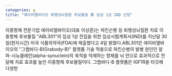 ```yaml
---
categories: g
title: "에이비엘바이오 퇴행성뇌질환 후보물질 美 임상 1상 IND 신청"
---
```

이중항체 전문기업 에이비엘바이오(대표 이상훈)는 파킨슨병 등 퇴행성뇌질환 치료 이중항체 후보물질 "ABL301"의 임상 1상 진입을 위한 임상시험계획서(IND)를 지난달 30일(현지시간) 미국 식품의약국(FDA)에 제출했다고 4일 밝혔다.ABL301은 에이비엘바이오의 "그랩바디-B(Grabody-B)" 플랫폼 기술 적용으로 파킨슨병의 발병 원인인 알파-시뉴클레인(alpha-synuclein)의 축적을 억제하는 항체를 뇌 안으로 효과적으로 전달해 치료 효과를 높인 이중항체 후보물질이다. 그랩바디-B 플랫폼은 IGF1R을 타깃해 다양한